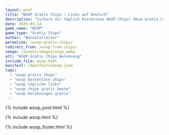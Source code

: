 ```yaml
---
layout: post
title: "WSOP Gratis Chips – Links auf Deutsch"
description: "Sichere dir täglich kostenlose WSOP Chips! Neue Gratis-Links für deutsche Spieler – 100% sicher und aktuell."
date: 2025-03-14
game_name: "WSOP"
game_type: "Gratis Chips"
author: "BonusCollector"
permalink: /wsop-gratis-chips/
redirect_from: /wsop-free-chips/
image: /assets/images/wsop.webp
alt: "WSOP Gratis Chips Belohnung"
include_file: wsop.html
manifest: /manifests/wsop.json
tags: 
  - "wsop gratis chips"
  - "wsop kostenlose chips"
  - "wsop tägliche links"
  - "wsop chips gratis heute"
  - "wsop belohnungen gratis"
---
```

{% include wsop_post.html %}

{% include wsop.html %}

{% include wsop_footer.html %}